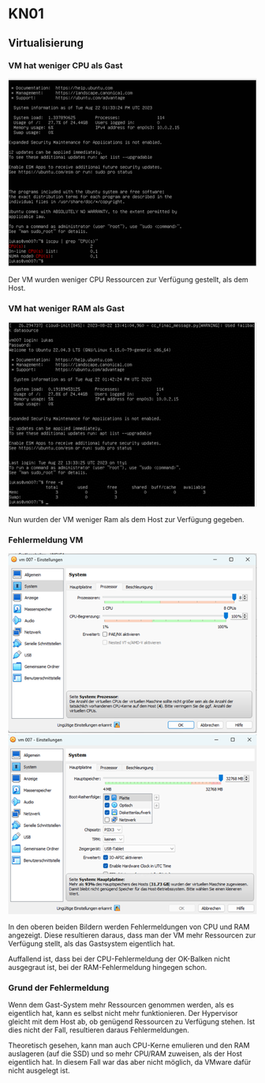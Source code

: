 # KN01
## Virtualisierung

### VM hat weniger CPU als Gast

![image](CPU-weniger-als-Host.png)

Der VM wurden weniger CPU Ressourcen zur Verfügung gestellt, als dem Host.

### VM hat weniger RAM als Gast

![image](RAM-weniger-als-Host-2.png)

Nun wurden der VM weniger Ram als dem Host zur Verfügung gegeben.

### Fehlermeldung VM

![image](CPU-Fehlermeldung.png)
![image](RAM-Fehlermeldung.png)

In den oberen beiden Bildern werden Fehlermeldungen von CPU und RAM angezeigt.
Diese resultieren daraus, dass man der VM mehr Ressourcen zur Verfügung stellt, als das Gastsystem eigentlich hat.

Auffallend ist, dass bei der CPU-Fehlermeldung der OK-Balken nicht ausgegraut ist, bei der RAM-Fehlermeldung hingegen schon.

### Grund der Fehlermeldung

Wenn dem Gast-System mehr Ressourcen genommen werden, als es eigentlich hat, kann es selbst nicht mehr funktionieren.
Der Hypervisor gleicht mit dem Host ab, ob genügend Ressourcen zu Verfügung stehen. Ist dies nicht der Fall, resultieren daraus Fehlermeldungen.

Theoretisch gesehen, kann man auch CPU-Kerne emulieren und den RAM auslageren (auf die SSD) und so mehr CPU/RAM zuweisen, als der Host eigentlich hat. In diesem Fall war das aber nicht möglich, da VMware dafür nicht ausgelegt ist.

